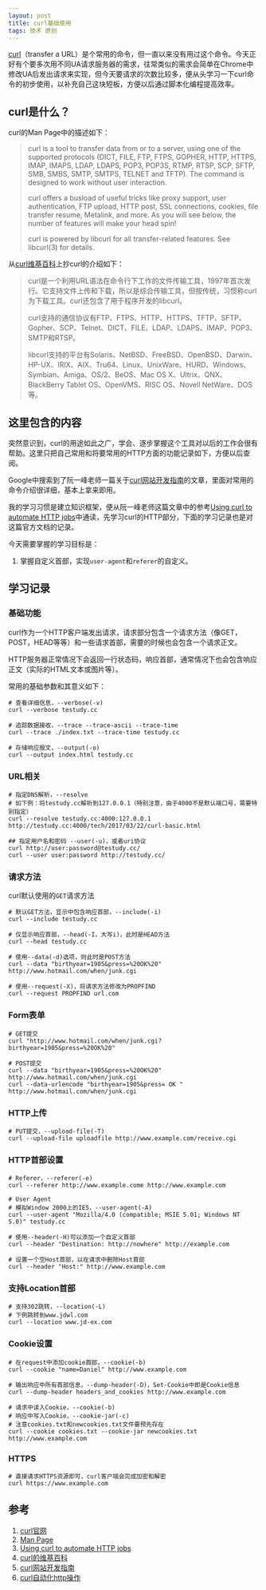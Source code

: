 ```yaml
---
layout: post
title: curl基础使用
tags: 技术 原创
---
```


[curl](https://curl.haxx.se/)（transfer a URL）是个常用的命令，但一直以来没有用过这个命令。今天正好有个要多次用不同UA请求服务器的需求，往常类似的需求会简单在Chrome中修改UA后发出请求来实现，但今天要请求的次数比较多，便从头学习一下curl命令的初步使用，以补充自己这块短板，方便以后通过脚本化编程提高效率。

## curl是什么？

curl的Man Page中的描述如下：

> curl is a tool to transfer data from or to a server, using one of the supported protocols (DICT, FILE, FTP, FTPS, GOPHER, HTTP, HTTPS, IMAP, IMAPS, LDAP, LDAPS, POP3, POP3S, RTMP, RTSP, SCP, SFTP, SMB, SMBS, SMTP, SMTPS, TELNET and TFTP). The command is designed to work without user interaction.
>
> curl offers a busload of useful tricks like proxy support, user authentication, FTP upload, HTTP post, SSL connections, cookies, file transfer resume, Metalink, and more. As you will see below, the number of features will make your head spin!
>
> curl is powered by libcurl for all transfer-related features. See libcurl(3) for details.

从[curl维基百科](https://zh.wikipedia.org/wiki/CURL)上抄curl的介绍如下：

> curl是一个利用URL语法在命令行下工作的文件传输工具，1997年首次发行。它支持文件上传和下载，所以是综合传输工具，但按传统，习惯称curl为下载工具。curl还包含了用于程序开发的libcurl。
>
> curl支持的通信协议有FTP、FTPS、HTTP、HTTPS、TFTP、SFTP、Gopher、SCP、Telnet、DICT、FILE、LDAP、LDAPS、IMAP、POP3、SMTP和RTSP。
>
> libcurl支持的平台有Solaris、NetBSD、FreeBSD、OpenBSD、Darwin、HP-UX、IRIX、AIX、Tru64、Linux、UnixWare、HURD、Windows、Symbian、Amiga、OS/2、BeOS、Mac OS X、Ultrix、QNX、BlackBerry Tablet OS、OpenVMS、RISC OS、Novell NetWare、DOS等。

## 这里包含的内容

突然意识到，curl的用途如此之广，学会、逐步掌握这个工具对以后的工作会很有帮助。这里只把自己常用和将要常用的HTTP方面的功能记录如下，方便以后查阅。

Google中搜索到了阮一峰老师一篇关于[curl网站开发指南](http://www.ruanyifeng.com/blog/2011/09/curl.html)的文章，里面对常用的命令介绍很详细，基本上拿来即用。

我的学习习惯是建立知识框架，便从阮一峰老师这篇文章中的参考[Using curl to automate HTTP jobs](https://curl.haxx.se/docs/httpscripting.html)中通读，先学习curl的HTTP部分，下面的学习记录也是对这篇官方文档的记录。

今天需要掌握的学习目标是：

1. 掌握自定义首部，实现`user-agent`和`referer`的自定义。

## 学习记录

### 基础功能

curl作为一个HTTP客户端发出请求，请求部分包含一个请求方法（像GET，POST，HEAD等等）和一些请求首部，需要的时候也会包含一个请求正文。

HTTP服务器正常情况下会返回一行状态码，响应首部，通常情况下也会包含响应正文（实际的HTML文本或图片等）。

常用的基础参数和其意义如下：

```shell
# 查看详细信息，--verbose(-v)
curl --verbose testudy.cc

# 追踪数据接收，--trace --trace-ascii --trace-time
curl --trace ./index.txt --trace-time testudy.cc

# 存储响应报文，--output(-o)
curl --output index.html testudy.cc
```

### URL相关

```shell
# 指定DNS解析，--resolve
# 如下例：将testudy.cc解析到127.0.0.1（特别注意，由于4000不是默认端口号，需要特别指定）
curl --resolve testudy.cc:4000:127.0.0.1 http://testudy.cc:4000/tech/2017/03/22/curl-basic.html

## 指定用户名和密码 --user(-u)，或者uri协议
curl http://user:password@testudy.cc/
curl --user user:password http://testudy.cc/
```

### 请求方法

curl默认使用的`GET`请求方法

```shell
# 默认GET方法，显示中包含响应首部，--include(-i)
curl --include testudy.cc

# 仅显示响应首部，--head(-I，大写i)，此时是HEAD方法
curl --head testudy.cc

# 使用--data(-d)选项，则此时是POST方法
curl --data "birthyear=1905&press=%20OK%20" http://www.hotmail.com/when/junk.cgi

# 使用--request(-X)，将请求方法修改为PROPFIND
curl --request PROPFIND url.com
```

### Form表单

```shell
# GET提交
curl "http://www.hotmail.com/when/junk.cgi?birthyear=1905&press=%20OK%20"

# POST提交
curl --data "birthyear=1905&press=%20OK%20" http://www.hotmail.com/when/junk.cgi
curl --data-urlencode "birthyear=1905&press= OK " http://www.hotmail.com/when/junk.cgi
```

### HTTP上传

```shell
# PUT提交，--upload-file(-T)
curl --upload-file uploadfile http://www.example.com/receive.cgi
```

### HTTP首部设置

```shell
# Referer，--referer(-e)
curl --referer http://www.example.come http://www.example.com

# User Agent
# 模拟Window 2000上的IE5，--user-agent(-A)
curl --user-agent "Mozilla/4.0 (compatible; MSIE 5.01; Windows NT 5.0)" testudy.cc

# 使用--header(-H)可以添加一个自定义首部
curl --header "Destination: http://nowhere" http://example.com

# 设置一个空Host首部，以在请求中删除Host首部
curl --header "Host:" http://www.example.com
```

### 支持Location首部

```shell
# 支持302跳转，--location(-L)
# 下例跳转到www.jdwl.com
curl --location www.jd-ex.com
```

### Cookie设置
```shell
# 在request中添加cookie首部，--cookie(-b)
curl --cookie "name=Daniel" http://www.example.com

# 输出响应中所有首部信息，--dump-header(-D)，Set-Cookie中即是Cookie信息
curl --dump-header headers_and_cookies http://www.example.com

# 请求中读入Cookie，--cookie(-b)
# 响应中写入Cookie，--cookie-jar(-c) 
# 注意cookies.txt和newcookies.txt文件要预先存在
curl --cookie cookies.txt --cookie-jar newcookies.txt  http://www.example.com
```

### HTTPS
```
# 直接请求HTTPS资源即可，curl客户端会完成加密和解密
curl https://www.example.com
```


## 参考
1. [curl官网](https://curl.haxx.se/)
2. [Man Page](https://curl.haxx.se/docs/manpage.html)
3. [Using curl to automate HTTP jobs](https://curl.haxx.se/docs/httpscripting.html)
4. [curl的维基百科](https://zh.wikipedia.org/wiki/CURL)
5. [curl网站开发指南](http://www.ruanyifeng.com/blog/2011/09/curl.html)
6. [curl自动化http操作](http://cizixs.com/2014/05/14/curl-automate-http)
